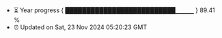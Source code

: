 - ⏳ Year progress { ██████████████████████████▁▁▁▁ } 89.41 %
- ⏰ Updated on Sat, 23 Nov 2024 05:20:23 GMT

